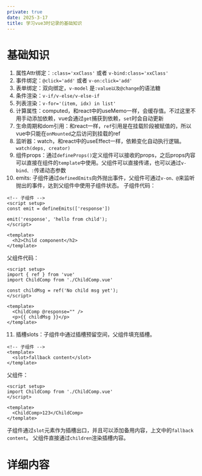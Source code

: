 ```yaml
---
private: true
date: 2025-3-17
title: 学习vue3时记录的基础知识
---
```


# 基础知识

1. 属性Attr绑定：`:class='xxClass'` 或者 `v-bind:class='xxClass'`
2. 事件绑定：`@click='add'` 或者 `v-on:click='add'`
3. 表单绑定：双向绑定，`v-model` 是`:value以及@change`的语法糖
4. 条件渲染：`v-if/v-else/v-else-if`
5. 列表渲染：`v-for='(item, idx) in list'`
6. 计算属性：computed，和react中的useMemo一样，会缓存值。不过这里不用手动添加依赖，vue会通过`get`捕获到依赖，`set`时会自动更新
7. 生命周期和dom引用：和react一样，`ref`引用是在挂载阶段被赋值的，所以vue中只能在`onMounted`之后访问到挂载的ref
8. 监听器：watch，和react中的useEffect一样，依赖变化自动执行逻辑。`watch(deps, creator)`
9. 组件props：通过`defineProps()`定义组件可以接收的props，之后props内容可以直接在组件的`template`中使用。父组件可以直接传递，也可以通过`v-bind、:`传递动态参数
10. emits: 子组件通过`definedEmits`向外抛出事件，父组件可通过`v-on、@`来监听抛出的事件，达到父组件中使用子组件状态。
子组件代码：
```vue
<!-- 子组件 -->
<script setup>
const emit = defineEmits(['response'])

emit('response', 'hello from child');
</script>

<template>
  <h2>Child component</h2>
</template>
```
父组件代码：
```vue
<script setup>
import { ref } from 'vue'
import ChildComp from './ChildComp.vue'

const childMsg = ref('No child msg yet');
</script>

<template>
  <ChildComp @response="" />
  <p>{{ childMsg }}</p>
</template>
```

11. 插槽slots：子组件中通过插槽预留空间，父组件填充插槽。
```vue
<!-- 子组件 -->
<template>
  <slot>fallback content</slot>
</template>
```
父组件：
```vue
<script setup>
import ChildComp from './ChildComp.vue'
</script>

<template>
  <ChildComp>123</ChildComp>
</template>
```
子组件通过`slot`元素作为插槽出口，并且可以添加备用内容，上文中的`fallback content`。
父组件直接通过`children`渲染插槽内容。

# 详细内容



